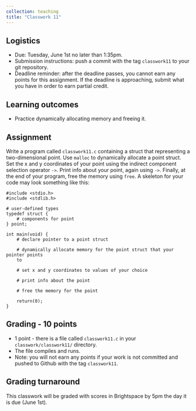 ```yaml
---
collection: teaching
title: "Classwork 11"
---
```


## Logistics
* Due: Tuesday, June 1st no later than 1:35pm.
* Submission instructions: push a commit with the tag `classwork11` to your git
	repository.
* Deadline reminder: after the deadline passes, you cannot earn any points for
	this assignment. If the deadline is approaching, submit what you have in
	order to earn partial credit.

## Learning outcomes
* Practice dynamically allocating memory and freeing it.

## Assignment

Write a program called `classwork11.c` containing a struct that representing a
two-dimensional point. Use `malloc` to dynamically allocate a point struct. Set
the x and y coordinates of your point using the indirect component selection
operator `->`. Print info about your point, again using `->`. 
Finally, at the end of your program, free the memory using
`free`. A skeleton for your code may look something like this:

```
#include <stdio.h>
#include <stdlib.h>

# user-defined types
typedef struct {
	# components for point
} point;

int main(void) {
	# declare pointer to a point struct

	# dynamically allocate memory for the point struct that your pointer points
	to

	# set x and y coordinates to values of your choice

	# print info about the point

	# free the memory for the point

	return(0);
}
```


## Grading - 10 points
* 1 point - there is a file called `classwork11.c` in your
	`classwork/classwork11/` directory.
* The file compiles and runs.
* Note: you will not earn any points if your work is not committed and pushed to
Github with the tag `classwork11`.

## Grading turnaround
This classwork will be graded with scores in Brightspace by 5pm the day it is
due (June 1st).
